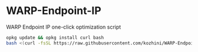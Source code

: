 # WARP-Endpoint-IP
WARP Endpoint IP one-click optimization script

```bash
opkg update && opkg install curl bash
bash <(curl -fsSL https://raw.githubusercontent.com/kozhini/WARP-Endpoint-IP/main/ip.sh)
```

